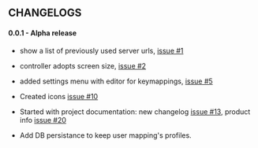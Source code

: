 ## CHANGELOGS


#### 0.0.1 - Alpha release


* show a list of previously used server urls, [issue #1](https://github.com/tauho/pult/issues/1) 
* controller adopts screen size, [issue #2](https://github.com/tauho/pult/issues/2) 
* added settings menu with editor for keymappings, [issue #5](https://github.com/tauho/pult/issues/5) 

* Created icons [issue #10](https://github.com/tauho/pult/issues/10)
* Started with project documentation: new changelog  [issue #13](https://github.com/tauho/pult/issues/13),  product info [issue #20]( https://github.com/tauho/pult/issues/20) 
* Add DB persistance to keep user mapping's profiles.